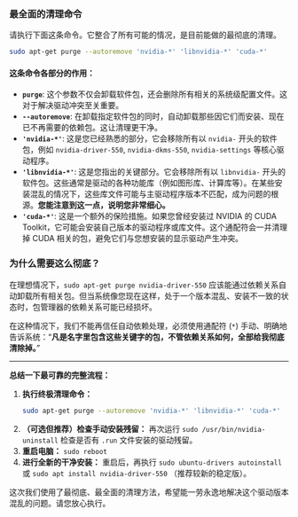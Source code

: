 ### **最全面的清理命令**

请执行下面这条命令。它整合了所有可能的情况，是目前能做的最彻底的清理。

```bash
sudo apt-get purge --autoremove 'nvidia-*' 'libnvidia-*' 'cuda-*'
```

#### 这条命令各部分的作用：

  * **`purge`**: 这个参数不仅会卸载软件包，还会删除所有相关的系统级配置文件。这对于解决驱动冲突至关重要。
  * **`--autoremove`**: 在卸载指定软件包的同时，自动卸载那些因它们而安装、现在已不再需要的依赖包。这让清理更干净。
  * **`'nvidia-*'`**: 这是您已经熟悉的部分，它会移除所有以 `nvidia-` 开头的软件包，例如 `nvidia-driver-550`, `nvidia-dkms-550`, `nvidia-settings` 等核心驱动程序。
  * **`'libnvidia-*'`**: 这是您指出的关键部分。它会移除所有以 `libnvidia-` 开头的软件包。这些通常是驱动的各种功能库（例如图形库、计算库等）。在某些安装混乱的情况下，这些库文件可能与主驱动程序版本不匹配，成为问题的根源。**您能注意到这一点，说明您非常细心。**
  * **`'cuda-*'`**: 这是一个额外的保险措施。如果您曾经安装过 NVIDIA 的 CUDA Toolkit，它可能会安装自己版本的驱动程序或库文件。这个通配符会一并清理掉 CUDA 相关的包，避免它们与您想安装的显示驱动产生冲突。

### **为什么需要这么彻底？**

在理想情况下，`sudo apt-get purge nvidia-driver-550` 应该能通过依赖关系自动卸载所有相关包。但当系统像您现在这样，处于一个版本混乱、安装不一致的状态时，包管理器的依赖关系可能已经损坏。

在这种情况下，我们不能再信任自动依赖处理，必须使用通配符 (`*`) 手动、明确地告诉系统：“**凡是名字里包含这些关键字的包，不管依赖关系如何，全部给我彻底清除掉。**”

-----

**总结一下最可靠的完整流程：**

1.  **执行终极清理命令：**
    ```bash
    sudo apt-get purge --autoremove 'nvidia-*' 'libnvidia-*' 'cuda-*'
    ```
2.  **（可选但推荐）检查手动安装残留：**
    再次运行 `sudo /usr/bin/nvidia-uninstall` 检查是否有 `.run` 文件安装的驱动残留。
3.  **重启电脑：**
    `sudo reboot`
4.  **进行全新的干净安装：**
    重启后，再执行 `sudo ubuntu-drivers autoinstall` 或 `sudo apt install nvidia-driver-550` （推荐较新的稳定版）。

这次我们使用了最彻底、最全面的清理方法，希望能一劳永逸地解决这个驱动版本混乱的问题。请您放心执行。
